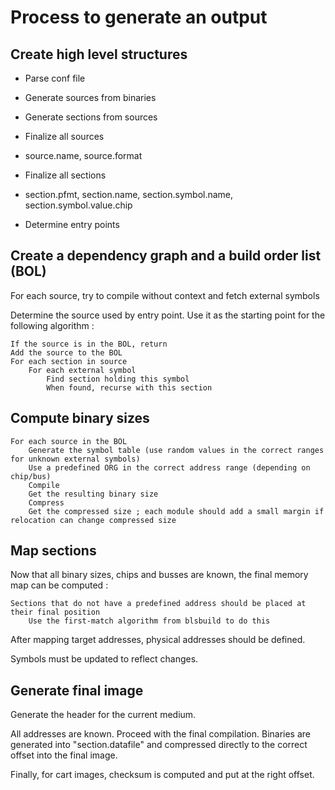Process to generate an output
=============================

Create high level structures
----------------------------

 * Parse conf file

 * Generate sources from binaries

 * Generate sections from sources

 * Finalize all sources
  - source.name, source.format

 * Finalize all sections
  - section.pfmt, section.name, section.symbol.name, section.symbol.value.chip

 * Determine entry points

Create a dependency graph and a build order list (BOL)
------------------------------------------------------

For each source, try to compile without context and fetch external symbols

Determine the source used by entry point. Use it as the starting point for the following algorithm :

    If the source is in the BOL, return
    Add the source to the BOL
    For each section in source
        For each external symbol
            Find section holding this symbol
            When found, recurse with this section

Compute binary sizes
--------------------

    For each source in the BOL
        Generate the symbol table (use random values in the correct ranges for unknown external symbols)
        Use a predefined ORG in the correct address range (depending on chip/bus)
        Compile
        Get the resulting binary size
        Compress
        Get the compressed size ; each module should add a small margin if relocation can change compressed size

Map sections
------------

Now that all binary sizes, chips and busses are known, the final memory map can be computed :

    Sections that do not have a predefined address should be placed at their final position
        Use the first-match algorithm from blsbuild to do this

After mapping target addresses, physical addresses should be defined.

Symbols must be updated to reflect changes.

Generate final image
--------------------

Generate the header for the current medium.

All addresses are known. Proceed with the final compilation.
Binaries are generated into "section.datafile" and compressed directly to the correct offset into the final image.

Finally, for cart images, checksum is computed and put at the right offset.

